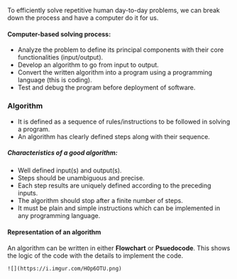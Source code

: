 To efficiently solve repetitive human day-to-day problems, we can break down the process and have a computer do it for us.

#### Computer-based solving process:
- Analyze the problem to define its principal components with their core functionalities (input/output).
- Develop an algorithm to go from input to output.
- Convert the written algorithm into a program using a programming language (this is coding).
- Test and debug the program before deployment of software.


### Algorithm
- It is defined as a sequence of rules/instructions to be followed in solving a program.
- An algorithm has clearly defined steps along with their sequence.

##### Characteristics of a good algorithm:
- Well defined input(s) and output(s).
- Steps should be unambiguous and precise.
- Each step results are uniquely defined according to the preceding inputs.
- The algorithm should stop after a finite number of steps.
- It must be plain and simple instructions which can be implemented in any programming language.


#### Representation of an algorithm
An algorithm can be written in either **Flowchart** or **Psuedocode**. This shows the logic of the code with the details to implement the code.
```ad-example
![](https://i.imgur.com/HOp6OTU.png)

```

